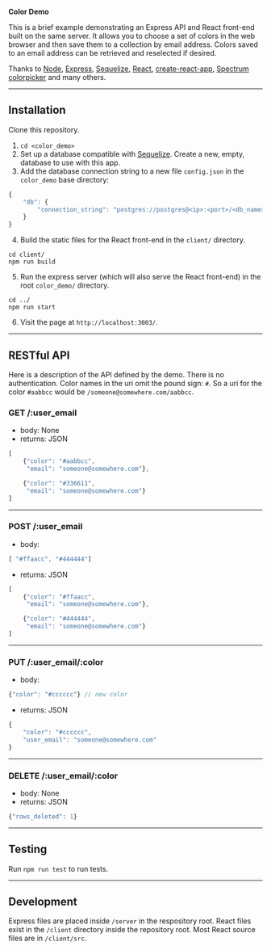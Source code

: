 **Color Demo**

This is a brief example demonstrating an Express API and React front-end built on the same server. It allows you to choose a set of colors in the web browser and then save them to a collection by email address. Colors saved to an email address can be retrieved and reselected if desired.

Thanks to [Node](https://nodejs.org/), [Express](http://expressjs.com/), [Sequelize](http://docs.sequelizejs.com/), [React](https://reactjs.org/), [create-react-app](https://github.com/facebook/create-react-app), [Spectrum colorpicker](https://bgrins.github.io/spectrum/) and many others.

---

## Installation

Clone this repository.

1. ```cd <color_demo>```
2. Set up a database compatible with [Sequelize](http://docs.sequelizejs.com/). Create a new, empty, database to use with this app.
3. Add the database connection string to a new file `config.json` in the `color_demo` base directory:
```javascript
{
    "db": {
        "connection_string": "postgres://postgres@<ip>:<port>/<db_name>"
    }
}
```
4. Build the static files for the React front-end in the `client/` directory.
```
cd client/
npm run build
``` 
5. Run the express server (which will also serve the React front-end) in the root `color_demo/` directory.
```
cd ../
npm run start
```
6. Visit the page at `http://localhost:3003/`.

---

## RESTful API

Here is a description of the API defined by the demo. There is no authentication. Color names in the uri omit the pound sign: `#`. So a uri for the color `#aabbcc` would be `/someone@somewhere.com/aabbcc`.

### GET /:user_email

* body: None
* returns: JSON
```javascript
[
    {"color": "#aabbcc",
     "email": "someone@somewhere.com"}, 

    {"color": "#336611",
     "email": "someone@somewhere.com"}
]
```

---

### POST /:user_email

* body:
```javascript
[ "#ffaacc", "#444444"]
```
* returns: JSON
```javascript
[
    {"color": "#ffaacc",
     "email": "someone@somewhere.com"}, 

    {"color": "#444444",
     "email": "someone@somewhere.com"}
]
```

---

### PUT /:user_email/:color

* body:
```javascript
{"color": "#cccccc"} // new color
```
* returns: JSON
```javascript
{
    "color": "#cccccc",
    "user_email": "someone@somewhere.com"
}
```

---

### DELETE /:user_email/:color

* body: None
* returns: JSON
```javascript
{"rows_deleted": 1}
```

---

## Testing

Run `npm run test` to run tests.

---

## Development

Express files are placed inside `/server` in the respository root. React files exist in the `/client` directory inside the repository root. Most React source files are in `/client/src`.